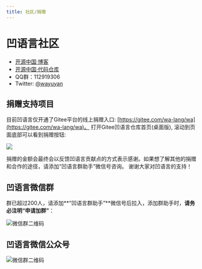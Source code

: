 ```yaml
---
title: 社区/捐赠
---
```


# 凹语言社区

- [开源中国·博客](https://my.oschina.net/walang)
- [开源中国·代码仓库](https://gitee.com/wa-lang/wa)
- QQ群：112919306
- Twitter: [@wayuyan](https://twitter.com/wayuyan)

## 捐赠支持项目

目前凹语言仅开通了Gitee平台的线上捐赠入口: [https://gitee.com/wa-lang/wa](https://gitee.com/wa-lang/wa)。
打开Gitee凹语言仓库首页(桌面版), 滚动到页面底部可以看到捐赠按钮:

![](/donate/wa-donate-gitee.jpg)

捐赠的金额会最终会以反馈凹语言贡献点的方式表示感谢。如果想了解其他的捐赠和合作的途径，请添加“凹语言群助手”微信号咨询。
谢谢大家对凹语言的支持！

## 凹语言微信群

群已超过200人，请添加**“凹语言群助手”**微信号后拉入，添加群助手时，**请务必注明“申请加群”**：

![微信群二维码](/wechatgroup.jpg)

## 凹语言微信公众号

![微信群二维码](/wechat-dev-wa-lang.png)
